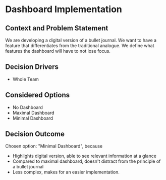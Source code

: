 # Dashboard Implementation

## Context and Problem Statement

We are developing a digital version of a bullet journal. We want to have a feature that differentiates from the traditional analogue. We define what features the dashboard will have to not lose focus. 

## Decision Drivers <!-- optional -->

* Whole Team

## Considered Options

* No Dashboard
* Maximal Dashboard
* Minimal Dashboard

## Decision Outcome

Chosen option: "Minimal Dashboard", because 
* Highlights digital version, able to see relevant information at a glance
* Compared to maximal dashboard, doesn't distract from the principle of a bullet journal 
* Less complex, makes for an easier implementation. 
